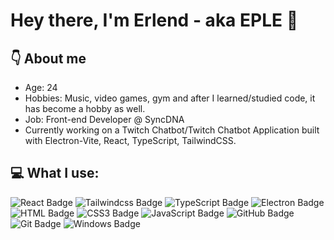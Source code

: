 # Hey there, I'm Erlend - aka EPLE 👋

## :point_down: About me
- Age: 24
- Hobbies: Music, video games, gym and after I learned/studied code, it has become a hobby as well.
- Job: Front-end Developer @ SyncDNA
- Currently working on a Twitch Chatbot/Twitch Chatbot Application built with Electron-Vite, React, TypeScript, TailwindCSS.

## :computer: What I use: 
<div id="badges">
    <img src="https://img.shields.io/badge/React-20232A?style=for-the-badge&logo=react&logoColor=61DAFB" alt="React Badge"/>
    <img src="https://img.shields.io/badge/Tailwindcss-563D7C?style=for-the-badge&logo=tailwindcss&logoColor=white" alt="Tailwindcss Badge"/>
    <img src="https://img.shields.io/badge/TypeScript-007ACC?style=for-the-badge&logo=typescript&logoColor=white" alt="TypeScript Badge"/>
    <img src="https://img.shields.io/badge/Electron-007ACC?style=for-the-badge&logo=electron&logoColor=white" alt="Electron Badge"/>
    <img src="https://img.shields.io/badge/HTML5-E34F26?style=for-the-badge&logo=html5&logoColor=white" alt="HTML Badge"/>
    <img src="https://img.shields.io/badge/CSS3-1572B6?style=for-the-badge&logo=css3&logoColor=white" alt="CSS3 Badge"/>
    <img src="https://img.shields.io/badge/JavaScript-F7DF1E?style=for-the-badge&logo=javascript&logoColor=black" alt="JavaScript Badge"/>
    <img src="https://img.shields.io/badge/GitHub-100000?style=for-the-badge&logo=github&logoColor=white" alt="GitHub Badge"/>
    <img src="https://img.shields.io/badge/Git-100000?style=for-the-badge&logo=git&logoColor=white" alt="Git Badge"/>
    <img src="https://img.shields.io/badge/Windows-0078D6?style=for-the-badge&logo=windows&logoColor=white" alt="Windows Badge"/>
</div>
